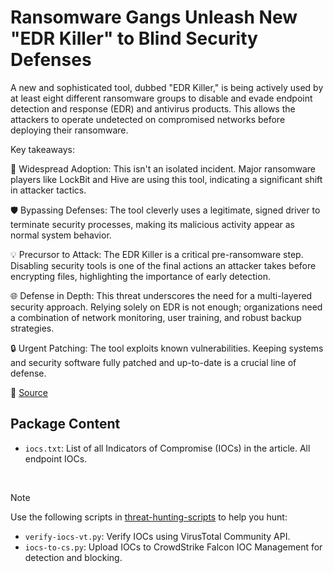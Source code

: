 # Ransomware Gangs Unleash New "EDR Killer" to Blind Security Defenses

A new and sophisticated tool, dubbed "EDR Killer," is being actively used by at least eight different ransomware groups to disable and evade endpoint detection and response (EDR) and antivirus products. This allows the attackers to operate undetected on compromised networks before deploying their ransomware.

Key takeaways:

🚨 Widespread Adoption: This isn't an isolated incident. Major ransomware players like LockBit and Hive are using this tool, indicating a significant shift in attacker tactics.

🛡️ Bypassing Defenses: The tool cleverly uses a legitimate, signed driver to terminate security processes, making its malicious activity appear as normal system behavior.

💡 Precursor to Attack: The EDR Killer is a critical pre-ransomware step. Disabling security tools is one of the final actions an attacker takes before encrypting files, highlighting the importance of early detection.

🌐 Defense in Depth: This threat underscores the need for a multi-layered security approach. Relying solely on EDR is not enough; organizations need a combination of network monitoring, user training, and robust backup strategies.

🔒 Urgent Patching: The tool exploits known vulnerabilities. Keeping systems and security software fully patched and up-to-date is a crucial line of defense.

🔗 [Source](https://news.sophos.com/en-us/2025/08/06/shared-secret-edr-killer-in-the-kill-chain/)

## Package Content

- `iocs.txt`: List of all Indicators of Compromise (IOCs) in the article. All endpoint IOCs.
  
<br>

> [!NOTE]
> Use the following scripts in [threat-hunting-scripts](../../threat-hunting-scripts/) to help you hunt:
>
> - `verify-iocs-vt.py`: Verify IOCs using VirusTotal Community API.
> - `iocs-to-cs.py`: Upload IOCs to CrowdStrike Falcon IOC Management for detection and blocking.
